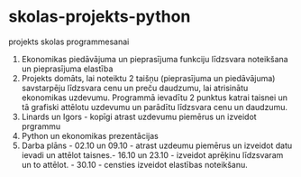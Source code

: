 # skolas-projekts-python
projekts skolas programmesanai
1) Ekonomikas piedāvājuma un pieprasījuma funkciju līdzsvara noteikšana un pieprasījuma elastība
2) Projekts domāts, lai noteiktu 2 taišņu (pieprasījuma un piedāvājuma) savstarpēju līdzsvara cenu un preču daudzumu, lai atrisinātu ekonomikas uzdevumu. Programmā ievadītu 2 punktus katrai taisnei un tā grafiski attēlotu uzdevumu un parādītu līdzsvara cenu un daudzumu.
3) Linards un Igors - kopīgi atrast uzdevumu piemērus un izveidot prgrammu
4) Python un ekonomikas prezentācijas
5) Darba plāns - 02.10 un 09.10 - atrast uzdeumu piemērus un izveidot datu ievadi un attēlot taisnes.- 16.10 un 23.10 - izveidot aprēķinu līdzsvaram un to attēlot. - 30.10 - censties izveidot elastības noteikšanu.
